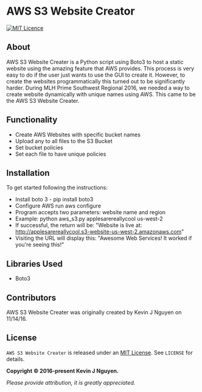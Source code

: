# AWS S3 Website Creator

[![MIT Licence](https://badges.frapsoft.com/os/mit/mit.png?v=103)][mitLink]

## About

AWS S3 Website Creater is a Python script using Boto3 to host a static website using the amazing feature that AWS provides. This process is very easy to do if the user just wants to use the GUI to create it. However, to create the websites programmatically this turned out to be significantly harder. During MLH Prime Southwest Regional 2016, we needed a way to create website dynamically with unique names using AWS. This came to be the AWS S3 Website Creater.

## Functionality
- Create AWS Websites with specific bucket names
- Upload any to all files to the S3 Bucket
- Set bucket policies
- Set each file to have unique policies

## Installation

To get started following the instructions:
- Install boto 3 - pip install boto3
- Configure AWS run aws configure
- Program accepts two parameters: website name and region
- Example: python aws_s3.py applesarereallycool us-west-2
- If successful, the return will be: "Website is live at: http://applesarereallycool.s3-website-us-west-2.amazonaws.com"
- Visiting the URL will display this: "Awesome Web Services! It worked if you're seeing this!"

## Libraries Used

- Boto3

## Contributors

AWS S3 Website Creater was originally created by Kevin J Nguyen on 11/14/16. 

## License

`AWS S3 Website Creater` is released under an [MIT License][mitLink]. See `LICENSE` for details.

**Copyright &copy; 2016-present Kevin J Nguyen.**

*Please provide attribution, it is greatly appreciated.*

[mitLink]:http://opensource.org/licenses/MIT
